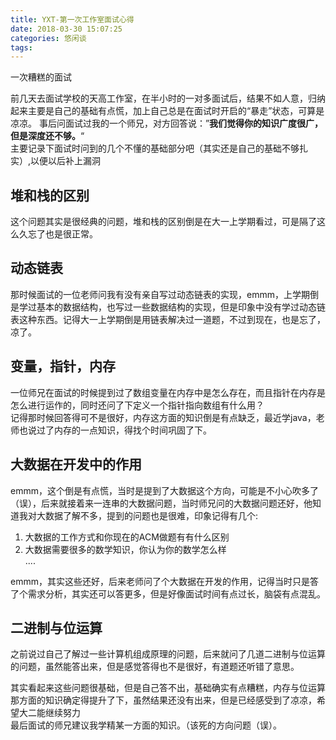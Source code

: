 ```yaml
---
title: YXT-第一次工作室面试心得
date: 2018-03-30 15:07:25
categories: 悠闲谈
tags:
---
```

一次糟糕的面试
<!-- more -->
前几天去面试学校的天高工作室，在半小时的一对多面试后，结果不如人意，归纳起来主要是自己的基础有点慌，加上自己总是在面试时开启的“暴走”状态，可算是凉凉。
事后问面试过我的一个师兄，对方回答说：”**我们觉得你的知识广度很广，但是深度还不够。**“  
主要记录下面试时问到的几个不懂的基础部分吧（其实还是自己的基础不够扎实）,以便以后补上漏洞
## 堆和栈的区别
这个问题其实是很经典的问题，堆和栈的区别倒是在大一上学期看过，可是隔了这么久忘了也是很正常。
## 动态链表
那时候面试的一位老师问我有没有亲自写过动态链表的实现，emmm，上学期倒是学过基本的数据结构，也写过一些数据结构的实现，但是印象中没有学过动态链表这种东西。记得大一上学期倒是用链表解决过一道题，不过到现在，也是忘了，凉了。
## 变量，指针，内存
一位师兄在面试的时候提到过了数组变量在内存中是怎么存在，而且指针在内存是怎么进行运作的，同时还问了下定义一个指针指向数组有什么用？  
记得那时候回答得可不是很好，内存这方面的知识倒是有点缺乏，最近学java，老师也说过了内存的一点知识，得找个时间巩固了下。
 ## 大数据在开发中的作用
 emmm，这个倒是有点慌，当时是提到了大数据这个方向，可能是不小心吹多了（误），后来就接着来一连串的大数据问题，当时师兄问的大数据问题还好，他知道我对大数据了解不多，提到的问题也是很难，印象记得有几个:  
 1. 大数据的工作方式和你现在的ACM做题有有什么区别
 2. 大数据需要很多的数学知识，你认为你的数学怎么样  
 ....

 emmm，其实这些还好，后来老师问了个大数据在开发的作用，记得当时只是答了个需求分析，其实还可以答更多，但是好像面试时间有点过长，脑袋有点混乱。
 ## 二进制与位运算
 之前说过自己了解过一些计算机组成原理的问题，后来就问了几道二进制与位运算的问题，虽然能答出来，但是感觉答得也不是很好，有道题还听错了意思。
 
 其实看起来这些问题很基础，但是自己答不出，基础确实有点糟糕，内存与位运算那方面的知识确定得提升了下，虽然结果还没有出来，但是已经感受到了凉凉，希望大二能继续努力  
 最后面试的师兄建议我学精某一方面的知识。（该死的方向问题（误）。